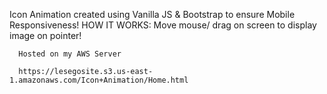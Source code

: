 Icon Animation created using Vanilla JS & Bootstrap to ensure
Mobile Responsiveness!
  HOW IT WORKS: 
Move mouse/ drag on screen to display image on pointer!

      Hosted on my AWS Server 

      https://lesegosite.s3.us-east-1.amazonaws.com/Icon+Animation/Home.html
